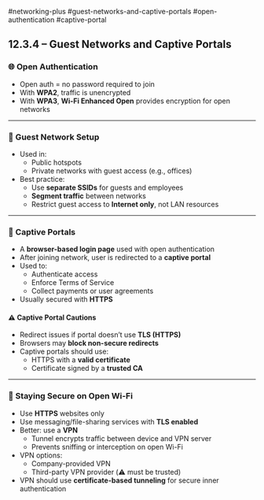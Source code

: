 #networking-plus #guest-networks-and-captive-portals #open-authentication #captive-portal 

## 12.3.4 – Guest Networks and Captive Portals

### 🌐 Open Authentication

- Open auth = no password required to join
- With **WPA2**, traffic is unencrypted
- With **WPA3**, **Wi-Fi Enhanced Open** provides encryption for open networks

---

### 🧳 Guest Network Setup

- Used in:
  - Public hotspots
  - Private networks with guest access (e.g., offices)
- Best practice:
  - Use **separate SSIDs** for guests and employees
  - **Segment traffic** between networks
  - Restrict guest access to **Internet only**, not LAN resources

---

### 🧠 Captive Portals

- A **browser-based login page** used with open authentication
- After joining network, user is redirected to a **captive portal**
- Used to:
  - Authenticate access
  - Enforce Terms of Service
  - Collect payments or user agreements
- Usually secured with **HTTPS**

#### ⚠️ Captive Portal Cautions

- Redirect issues if portal doesn’t use **TLS (HTTPS)**
- Browsers may **block non-secure redirects**
- Captive portals should use:
  - HTTPS with a **valid certificate**
  - Certificate signed by a **trusted CA**

---

### 🔐 Staying Secure on Open Wi-Fi

- Use **HTTPS** websites only
- Use messaging/file-sharing services with **TLS enabled**
- Better: use a **VPN**
  - Tunnel encrypts traffic between device and VPN server
  - Prevents sniffing or interception on open Wi-Fi
- VPN options:
  - Company-provided VPN
  - Third-party VPN provider (⚠️ must be trusted)
- VPN should use **certificate-based tunneling** for secure inner authentication

